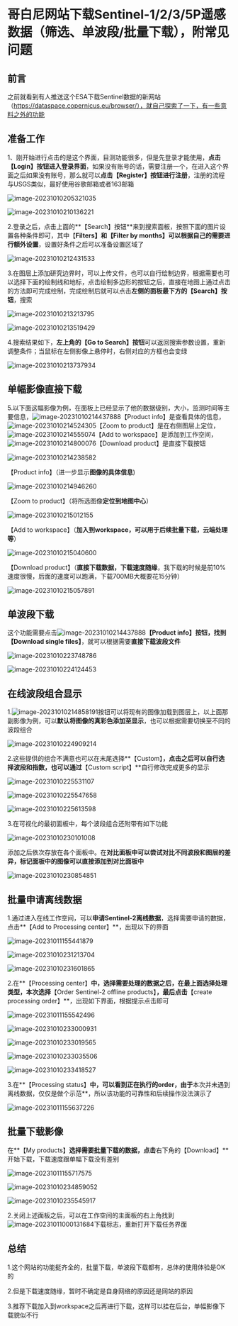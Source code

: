 # 哥白尼网站下载Sentinel-1/2/3/5P遥感数据（筛选、单波段/批量下载），附常见问题

## 前言

之前就看到有人推送这个ESA下载Sentinel数据的新网站（https://dataspace.copernicus.eu/browser/），就自己探索了一下，有一些意料之外的功能

## 准备工作

1、刚开始进行点击的是这个界面，目测功能很多，但是先登录才能使用，**点击【Login】按钮进入登录界面**，如果没有账号的话，需要注册一个，在进入这个界面之后如果没有账号，那么就可以**点击【Register】按钮进行注册**，注册的流程与USGS类似，最好使用谷歌邮箱或者163邮箱

![image-20231010205321035](https://cdn.jsdelivr.net/gh/zbhgis/BlogImg@main/blog/202506262254956.png)

![image-20231010210136221](https://cdn.jsdelivr.net/gh/zbhgis/BlogImg@main/blog/202506262254003.png)

2.登录之后，点击上面的**【Search】按钮**来到搜索面板，按照下面的图片设置各种条件即可，其中【**Filters】和【Filter by months】可以根据自己的需要进行额外设置**，设置好条件之后可以准备设置区域了

![image-20231010212431533](https://cdn.jsdelivr.net/gh/zbhgis/BlogImg@main/blog/202506262254982.png)

3.在图层上添加研究边界时，可以上传文件，也可以自行绘制边界，根据需要也可以选择下面的绘制线和地标，点击绘制多边形的按钮之后，直接在地图上通过点击的方法即可完成绘制，完成绘制后就可以点击**左侧的面板最下方的【Search】按钮**，搜索

![image-20231010213213795](https://cdn.jsdelivr.net/gh/zbhgis/BlogImg@main/blog/202506262254293.png)

![image-20231010213519429](https://cdn.jsdelivr.net/gh/zbhgis/BlogImg@main/blog/202506262254870.png)

4.搜索结果如下，**左上角的【Go to Search】按钮**可以返回搜索参数设置，重新调整条件；当鼠标在左侧影像上悬停时，右侧对应的方框也会变绿

![image-20231010213737934](https://cdn.jsdelivr.net/gh/zbhgis/BlogImg@main/blog/202506262255238.png)

## 单幅影像直接下载

5.以下面这幅影像为例，在面板上已经显示了他的数据级别，大小，监测时间等主要信息，![image-20231010214437888](https://cdn.jsdelivr.net/gh/zbhgis/BlogImg@main/blog/202506262311540.png)【Product info】是查看具体的信息，![image-20231010214524305](https://cdn.jsdelivr.net/gh/zbhgis/BlogImg@main/blog/202506262311969.png)【Zoom to product】是在右侧图层上定位，![image-20231010214555074](https://cdn.jsdelivr.net/gh/zbhgis/BlogImg@main/blog/202506262311541.png)【Add to workspace】是添加到工作空间，![image-20231010214800076](https://cdn.jsdelivr.net/gh/zbhgis/BlogImg@main/blog/202506262311561.png)【Download product】是直接下载按钮

![image-20231010214238582](https://cdn.jsdelivr.net/gh/zbhgis/BlogImg@main/blog/202506262255075.png)

【Product info】（进一步显示**图像的具体信息**)

![image-20231010214946260](https://cdn.jsdelivr.net/gh/zbhgis/BlogImg@main/blog/202506262255146.png)

【Zoom to product】（将所选图像**定位到地图中心**）

![image-20231010215012155](https://cdn.jsdelivr.net/gh/zbhgis/BlogImg@main/blog/202506262255241.png)

【Add to workspace】（**加入到workspace，可以用于后续批量下载，云端处理等**）

![image-20231010215040600](https://cdn.jsdelivr.net/gh/zbhgis/BlogImg@main/blog/202506262255066.png)

【Download product】（**直接下载数据，下载速度随缘**，我下载的时候是前10%速度很慢，后面的速度可以跑满，下载700MB大概要花15分钟）

![image-20231010215057891](https://cdn.jsdelivr.net/gh/zbhgis/BlogImg@main/blog/202506262255873.png)

## 单波段下载

这个功能需要点击![image-20231010214437888](https://cdn.jsdelivr.net/gh/zbhgis/BlogImg@main/blog/202506262311794.png)**【Product info】**按钮，找到**【Download single files】**，就可以根据需要**直接下载波段文件**

![image-20231010223748786](https://cdn.jsdelivr.net/gh/zbhgis/BlogImg@main/blog/202506262255198.png)

![image-20231010224124453](https://cdn.jsdelivr.net/gh/zbhgis/BlogImg@main/blog/202506262255817.png)



## 在线波段组合显示

1.![image-20231010214858191](https://gitee.com/zbhgis/pic/raw/master/blog/image-20231010214858191.png)按钮可以将现有的图像加载到图层上，以上面那副影像为例，可以**默认将图像的真彩色添加至显示**，也可以根据需要切换至不同的波段组合

![image-20231010224909214](https://cdn.jsdelivr.net/gh/zbhgis/BlogImg@main/blog/202506262255892.png)

2.这些提供的组合不满意也可以在末尾选择**【Custom】**，点击之后可以自行选择波段和指数，也可以通过**【Custom script】**自行修改完成更多的显示

![image-20231010225531107](https://cdn.jsdelivr.net/gh/zbhgis/BlogImg@main/blog/202506262255581.png)

![image-20231010225547658](https://cdn.jsdelivr.net/gh/zbhgis/BlogImg@main/blog/202506262255315.png)

![image-20231010225613598](https://cdn.jsdelivr.net/gh/zbhgis/BlogImg@main/blog/202506262255880.png)



3.在可视化的最初面板中，每个波段组合还附带有如下功能

![image-20231010230101008](https://cdn.jsdelivr.net/gh/zbhgis/BlogImg@main/blog/202506262256464.png)

添加之后依次存放在各个面板中。在**对比面板中可以尝试对比不同波段和图层的差异，标记面板中的图像可以直接添加到对比面板中**

![image-20231010230854851](https://cdn.jsdelivr.net/gh/zbhgis/BlogImg@main/blog/202506262256435.png)

## 批量申请离线数据

1.通过进入在线工作空间，可以**申请Sentinel-2离线数据**，选择需要申请的数据，点击**【Add to Processing center】**，出现以下的界面

![image-20231011155441879](https://cdn.jsdelivr.net/gh/zbhgis/BlogImg@main/blog/202506262256227.png)



![image-20231010231213704](https://cdn.jsdelivr.net/gh/zbhgis/BlogImg@main/blog/202506262256743.png)

![image-20231010231601865](https://cdn.jsdelivr.net/gh/zbhgis/BlogImg@main/blog/202506262256933.png)

2.在**【Processing center】**中，选择需要处理的数据之后，在最上面选择处理类型，本次选择**【Order Sentinel-2 offline products】**，最后点击**【create processing order】**，出现如下界面，根据提示点击即可

![image-20231011155542496](https://cdn.jsdelivr.net/gh/zbhgis/BlogImg@main/blog/202506262256158.png)

![image-20231010233000931](https://cdn.jsdelivr.net/gh/zbhgis/BlogImg@main/blog/202506262256523.png)

![image-20231010233019565](https://cdn.jsdelivr.net/gh/zbhgis/BlogImg@main/blog/202506262256234.png)

![image-20231010233035506](https://cdn.jsdelivr.net/gh/zbhgis/BlogImg@main/blog/202506262256961.png)

![image-20231010233418527](https://cdn.jsdelivr.net/gh/zbhgis/BlogImg@main/blog/202506262256966.png)

3.在**【Processing status】**中，可以看到正在执行的order，由于**本次并未遇到离线数据，仅仅是做个示范**，所以该功能的可靠性和后续操作没法演示了

![image-20231011155637226](https://cdn.jsdelivr.net/gh/zbhgis/BlogImg@main/blog/202506262256907.png)

## 批量下载影像

在**【My products】**选择需要批量下载的数据，点击**右下角的【Download】**开始下载，下载速度跟单幅下载没有差别

![image-20231011155717575](https://cdn.jsdelivr.net/gh/zbhgis/BlogImg@main/blog/202506262256922.png)

![image-20231010234859052](https://cdn.jsdelivr.net/gh/zbhgis/BlogImg@main/blog/202506262257570.png)

![image-20231010235545917](https://cdn.jsdelivr.net/gh/zbhgis/BlogImg@main/blog/202506262256156.png)

2.关闭上述面板之后，可以在工作空间的主面板的右上角找到![image-20231011000131684](https://cdn.jsdelivr.net/gh/zbhgis/BlogImg@main/blog/202506262257414.png)下载标志，重新打开下载任务界面

## 总结

1.这个网站的功能挺齐全的，批量下载，单波段下载都有，总体的使用体验是OK的

2.但是下载速度随缘，暂时不确定是自身网络的原因还是网站的原因

3.推荐下载加入到workspace之后再进行下载，这样可以挂在后台，单幅影像下载貌似不行


<!-- ##{"timestamp":1696975200}## -->